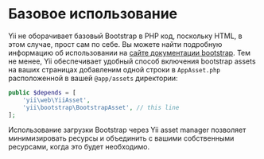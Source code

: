 Базовое использование
===========

Yii не оборачивает базовый Bootstrap в PHP код, поскольку HTML, в этом случае, прост сам по себе. Вы можете найти подробную информацию об использовании на [сайте документации bootstrap](http://getbootstrap.com/css/). Тем не менее, Yii обеспечивает удобный способ включения bootstrap assets на ваших страницах добавленим одной строки в `AppAsset.php` расположенной в вашей `@app/assets` директории:

```php
public $depends = [
    'yii\web\YiiAsset',
    'yii\bootstrap\BootstrapAsset', // this line
];
```

Использование загрузки Bootstrap через Yii asset manager позволяет минимизировать ресурсы и объединить с вашими собственными ресурсами, когда это будет необходимо.